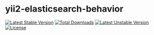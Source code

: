 yii2-elasticsearch-behavior
===========================

[![Latest Stable Version](https://poser.pugx.org/borales/yii2-elasticsearch-behavior/v/stable.svg)](https://packagist.org/packages/borales/yii2-elasticsearch-behavior)
[![Total Downloads](https://poser.pugx.org/borales/yii2-elasticsearch-behavior/downloads.svg)](https://packagist.org/packages/borales/yii2-elasticsearch-behavior) 
[![Latest Unstable Version](https://poser.pugx.org/borales/yii2-elasticsearch-behavior/v/unstable.svg)](https://packagist.org/packages/borales/yii2-elasticsearch-behavior) 
[![License](https://poser.pugx.org/borales/yii2-elasticsearch-behavior/license.svg)](https://packagist.org/packages/borales/yii2-elasticsearch-behavior)